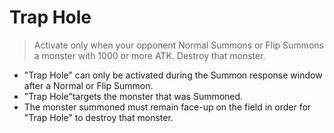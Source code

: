 # Trap Hole

> Activate only when your opponent Normal Summons or Flip Summons a monster with 1000 or more ATK. Destroy that monster.

*   "Trap Hole" can only be activated during the Summon response window after a Normal or Flip Summon.
*   "Trap Hole"targets the monster that was Summoned.
*   The monster summoned must remain face-up on the field in order for "Trap Hole" to destroy that monster.

